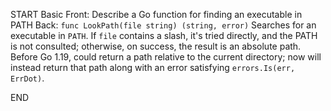 START
Basic
Front: Describe a Go function for finding an executable in PATH
Back: 
`func LookPath(file string) (string, error)`
Searches for an executable in `PATH`. If `file` contains a slash, it's tried directly, and the PATH is not consulted; otherwise, on success, the result is an absolute path. Before Go 1.19, could return a path relative to the current directory; now will instead return that path along with an error satisfying `errors.Is(err, ErrDot)`.

END
